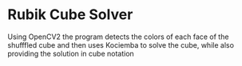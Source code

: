 # Rubik Cube Solver
Using OpenCV2 the program detects the colors of each face of the shufffled cube and then uses Kociemba to solve the cube, while also providing the solution in cube notation
